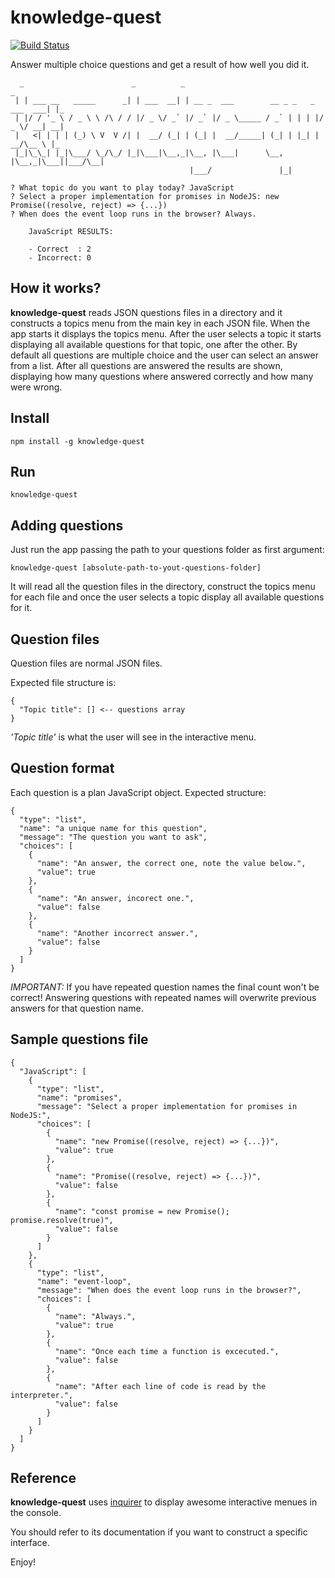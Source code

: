 # knowledge-quest 

[![Build Status](https://travis-ci.org/codealchemist/knowledge-quest.svg?branch=master)](https://travis-ci.org/codealchemist/knowledge-quest)

Answer multiple choice questions and get a result of how well you did it.

```
  _                        _          _                                        _
 | | ___ __   _____      _| | ___  __| | __ _  ___        __ _ _   _  ___  ___| |_
 | |/ / '_ \ / _ \ \ /\ / / |/ _ \/ _` |/ _` |/ _ \_____ / _` | | | |/ _ \/ __| __|
 |   <| | | | (_) \ V  V /| |  __/ (_| | (_| |  __/_____| (_| | |_| |  __/\__ \ |_
 |_|\_\_| |_|\___/ \_/\_/ |_|\___|\__,_|\__, |\___|      \__, |\__,_|\___||___/\__|
                                        |___/               |_|

? What topic do you want to play today? JavaScript
? Select a proper implementation for promises in NodeJS: new Promise((resolve, reject) => {...})
? When does the event loop runs in the browser? Always.

    JavaScript RESULTS:

    - Correct  : 2
    - Incorrect: 0
```


## How it works?

**knowledge-quest** reads JSON questions files in a directory and it constructs a topics menu from 
the main key in each JSON file.
When the app starts it displays the topics menu.
After the user selects a topic it starts displaying all available questions for that topic, one after the other.
By default all questions are multiple choice and the user can select an answer from a list.
After all questions are answered the results are shown, displaying how many questions where answered correctly
and how many were wrong.


## Install

`npm install -g knowledge-quest`


## Run

`knowledge-quest`


## Adding questions

Just run the app passing the path to your questions folder as first argument:

`knowledge-quest [absolute-path-to-yout-questions-folder]`

It will read all the question files in the directory, construct the topics menu for each file 
and once the user selects a topic display all available questions for it.


## Question files

Question files are normal JSON files.

Expected file structure is:

```
{
  "Topic title": [] <-- questions array
}
```

_'Topic title'_ is what the user will see in the interactive menu.


## Question format

Each question is a plan JavaScript object.
Expected structure:

```
{
  "type": "list",
  "name": "a unique name for this question",
  "message": "The question you want to ask",
  "choices": [
    {
      "name": "An answer, the correct one, note the value below.",
      "value": true
    },
    {
      "name": "An answer, incorect one.",
      "value": false
    },
    {
      "name": "Another incorrect answer.",
      "value": false
    }
  ]
}
```

*IMPORTANT:* If you have repeated question names the final count won't be correct!
Answering questions with repeated names will overwrite previous answers for that question name.


## Sample questions file

```
{
  "JavaScript": [
    {
      "type": "list",
      "name": "promises",
      "message": "Select a proper implementation for promises in NodeJS:",
      "choices": [
        {
          "name": "new Promise((resolve, reject) => {...})",
          "value": true
        },
        {
          "name": "Promise((resolve, reject) => {...})",
          "value": false
        },
        {
          "name": "const promise = new Promise(); promise.resolve(true)",
          "value": false
        }
      ]
    },
    {
      "type": "list",
      "name": "event-loop",
      "message": "When does the event loop runs in the browser?",
      "choices": [
        {
          "name": "Always.",
          "value": true
        },
        {
          "name": "Once each time a function is excecuted.",
          "value": false
        },
        {
          "name": "After each line of code is read by the interpreter.",
          "value": false
        }
      ]
    }
  ]
}
```


## Reference

**knowledge-quest** uses [inquirer](https://github.com/sboudrias/Inquirer.js) 
to display awesome interactive menues in the console.

You should refer to its documentation if you want to construct a specific interface.

Enjoy!

